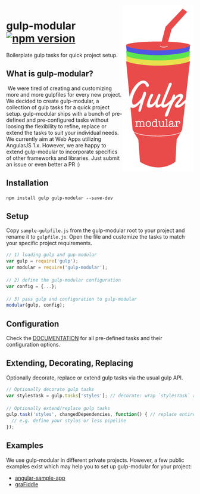 <img align="right" src="gulp-modular.png">

# gulp-modular [![npm version](https://badge.fury.io/js/gulp-modular.svg)](https://badge.fury.io/js/gulp-modular)

Boilerplate gulp tasks for quick project setup.

## What is gulp-modular?
 We were tired of creating and customizing more and more gulpfiles for every new project. 
We decided to create gulp-modular, a collection of gulp tasks for a quick project setup. 
gulp-modular ships with a bunch of pre-defined and pre-configured tasks without loosing the flexibility to refine, 
replace or extend the tasks to suit your individual needs. We currently aim at Web Apps utilizing AngularJS 1.x. 
However, we are happy to extend gulp-modular to incorporate specifics of other frameworks and libraries. 
Just submit an issue or even better a PR :) 

## Installation
`npm install gulp gulp-modular --save-dev`

## Setup
Copy `sample-gulpfile.js` from the gulp-modular root to your project and rename it to `gulpfile.js`. 
Open the file and customize the tasks to match your specific project requirements. 

```javascript
// 1) loading gulp and gup-modular
var gulp = require('gulp');
var modular = require('gulp-modular');

// 2) define the gulp-modular configuration 
var config = {...};

// 3) pass gulp and configuration to gulp-modular
modular(gulp, config);
```

## Configuration
Check the [DOCUMENTATION](DOCUMENTATION.md) for all pre-defined tasks and their configuration options.

## Extending, Decorating, Replacing
Optionally decorate, replace or extend gulp tasks via the usual gulp API.

```javascript
// Optionally decorate gulp tasks
var stylesTask = gulp.tasks['styles']; // decorate: wrap `stylesTask` and re-assign (cf. replace)

// Optionally extend/replace gulp tasks
gulp.task('styles', changedDependencies, function() { // replace entire task and/or change dependencies
  // e.g. define your stylus or less pipeline
});
```

## Examples
We use gulp-modular in different private projects. However, a few public examples exist which may help you to set up gulp-modular for your project:

* [angular-sample-app](https://github.com/maxklenk/angular-sample-app/blob/master/gulpfile.js) 
* [graFiddle](https://github.com/GraFiddle/grafiddle/blob/develop/gulpfile.js)
